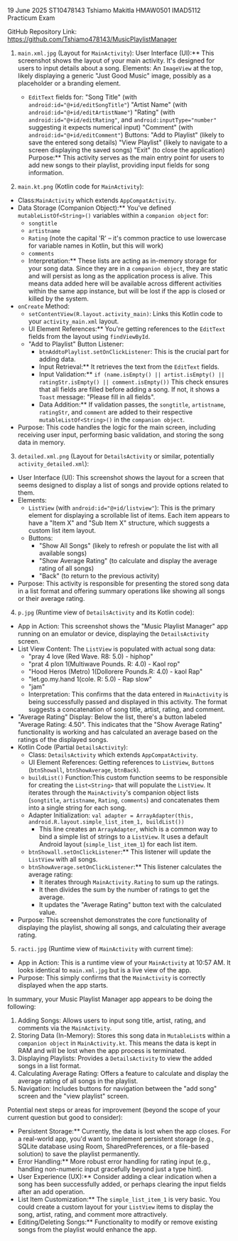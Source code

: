 19 June 2025
ST10478143
Tshiamo Makitla
HMAW0501
IMAD5112 
Practicum Exam

GitHub Repository Link: https://github.com/Tshiamo478143/MusicPlaylistManager



1. `main.xml.jpg` (Layout for `MainActivity`):
User Interface (UI):** This screenshot shows the layout of your main activity. It's designed for users to input details about a song.
Elements:
   An `ImageView` at the top, likely displaying a generic "Just Good Music" image, possibly as a placeholder or a branding element.
    * `EditText` fields for:
         "Song Title" (with `android:id="@+id/editSongTitle"`)
         "Artist Name" (with `android:id="@+id/editArtistName"`)
         "Rating" (with `android:id="@+id/editRating"`, and `android:inputType="number"` suggesting it expects numerical input)
         "Comment" (with `android:id="@+id/editComment"`)
     Buttons:
         "Add to Playlist" (likely to save the entered song details)
         "View Playlist" (likely to navigate to a screen displaying the saved songs)
       "Exit" (to close the application)
Purpose:** This activity serves as the main entry point for users to add new songs to their playlist, providing input fields for song information.

2. `main.kt.png` (Kotlin code for `MainActivity`):

* Class:`MainActivity` which extends `AppCompatActivity`.
* Data Storage (Companion Object):** You've defined `mutableListOf<String>()` variables within a `companion object` for:
    * `songtitle`
    * `artistname`
    * `Rating` (note the capital 'R' – it's common practice to use lowercase for variable names in Kotlin, but this will work)
    * `comments`
    * Interpretation:** These lists are acting as in-memory storage for your song data. Since they are in a `companion object`, they are static and will persist as long as the application process is alive. This means data added here will be available across different activities within the same app instance, but will be lost if the app is closed or killed by the system.
* `onCreate` Method:
    * `setContentView(R.layout.activity_main)`: Links this Kotlin code to your `activity_main.xml` layout.
    * UI Element References:** You're getting references to the `EditText` fields from the layout using `findViewById`.
    * "Add to Playlist" Button Listener:
        * `btnAddtoPlaylist.setOnClickListener`: This is the crucial part for adding data.
        * Input Retrieval:** It retrieves the text from the `EditText` fields.
        * Input Validation:** `if (name.isEmpty() || artist.isEmpty() || ratingStr.isEmpty() || comment.isEmpty())` This check ensures that all fields are filled before adding a song. If not, it shows a `Toast` message: "Please fill in all fields".
        * Data Addition:** If validation passes, the `songtitle`, `artistname`, `ratingStr`, and `comment` are added to their respective `mutableListOf<String>()` in the `companion object`.
* Purpose: This code handles the logic for the main screen, including receiving user input, performing basic validation, and storing the song data in memory.

3. `detailed.xml.png` (Layout for `DetailsActivity` or similar, potentially `activity_detailed.xml`):

* User Interface (UI): This screenshot shows the layout for a screen that seems designed to display a list of songs and provide options related to them.
* Elements:
    * `ListView` (with `android:id="@+id/listview"`): This is the primary element for displaying a scrollable list of items. Each item appears to have a "Item X" and "Sub Item X" structure, which suggests a custom list item layout.
    * Buttons:
        * "Show All Songs" (likely to refresh or populate the list with all available songs)
        * "Show Average Rating" (to calculate and display the average rating of all songs)
        * "Back" (to return to the previous activity)
* Purpose: This activity is responsible for presenting the stored song data in a list format and offering summary operations like showing all songs or their average rating.

4. `p.jpg` (Runtime view of `DetailsActivity` and its Kotlin code):

* App in Action: This screenshot shows the "Music Playlist Manager" app running on an emulator or device, displaying the `DetailsActivity` screen.
* List View Content: The `ListView` is populated with actual song data:
    * "pray 4 love (Red Wave. R8: 5.0) - hiphop"
    * "prat 4 plon 1(Multiwave Pounds. R: 4.0) - Kaol rop"
    * "Hood Heros (Metro) 1(Dollorere Pounds.R: 4.0) - kaol Rap"
    * "let.go.my.hand 1(cole. R: 5.0) - Rap slow"
    * "jam"
    * Interpretation: This confirms that the data entered in `MainActivity` is being successfully passed and displayed in this activity. The format suggests a concatenation of song title, artist, rating, and comment.
* "Average Rating" Display: Below the list, there's a button labeled "Average Rating: 4.50". This indicates that the "Show Average Rating" functionality is working and has calculated an average based on the ratings of the displayed songs.
* Kotlin Code (Partial `DetailsActivity`):
    * Class: `DetailsActivity` which extends `AppCompatActivity`.
    * UI Element References: Getting references to `ListView`, `Button`s (`btnShowall`, `btnShowAverage`, `btnBack`).
    * `buildList()` Function:This custom function seems to be responsible for creating the `List<String>` that will populate the `ListView`. It iterates through the `MainActivity`'s companion object lists (`songtitle`, `artistname`, `Rating`, `comments`) and concatenates them into a single string for each song.
    * Adapter Initialization: `val adapter = ArrayAdapter(this, android.R.layout.simple_list_item_1, buildList())`
        * This line creates an `ArrayAdapter`, which is a common way to bind a simple list of strings to a `ListView`. It uses a default Android layout (`simple_list_item_1`) for each list item.
    * `btnShowall.setOnClickListener`:** This listener will update the `ListView` with all songs.
    * `btnShowAverage.setOnClickListener`:** This listener calculates the average rating:
        * It iterates through `MainActivity.Rating` to sum up the ratings.
        * It then divides the sum by the number of ratings to get the average.
        * It updates the "Average Rating" button text with the calculated value.
* Purpose: This screenshot demonstrates the core functionality of displaying the playlist, showing all songs, and calculating their average rating.

5. `racti.jpg` (Runtime view of `MainActivity` with current time):

* App in Action: This is a runtime view of your `MainActivity` at 10:57 AM. It looks identical to `main.xml.jpg` but is a live view of the app.
* Purpose: This simply confirms that the `MainActivity` is correctly displayed when the app starts.

In summary, your Music Playlist Manager app appears to be doing the following:

1.  Adding Songs: Allows users to input song title, artist, rating, and comments via the `MainActivity`.
2.  Storing Data (In-Memory): Stores this song data in `MutableList`s within a `companion object` in `MainActivity.kt`. This means the data is kept in RAM and will be lost when the app process is terminated.
3.  Displaying Playlists: Provides a `DetailsActivity` to view the added songs in a list format.
4.  Calculating Average Rating: Offers a feature to calculate and display the average rating of all songs in the playlist.
5.  Navigation: Includes buttons for navigation between the "add song" screen and the "view playlist" screen.

Potential next steps or areas for improvement (beyond the scope of your current question but good to consider):

* Persistent Storage:** Currently, the data is lost when the app closes. For a real-world app, you'd want to implement persistent storage (e.g., SQLite database using Room, SharedPreferences, or a file-based solution) to save the playlist permanently.
* Error Handling:** More robust error handling for rating input (e.g., handling non-numeric input gracefully beyond just a type hint).
* User Experience (UX):** Consider adding a clear indication when a song has been successfully added, or perhaps clearing the input fields after an add operation.
* List Item Customization:** The `simple_list_item_1` is very basic. You could create a custom layout for your `ListView` items to display the song, artist, rating, and comment more attractively.
* Editing/Deleting Songs:** Functionality to modify or remove existing songs from the playlist would enhance the app.
